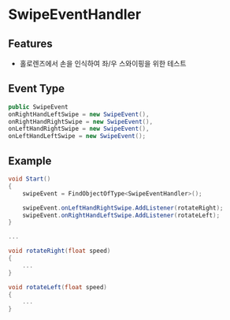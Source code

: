 # SwipeEventHandler
 
## Features
- 홀로렌즈에서 손을 인식하여 좌/우 스와이핑을 위한 테스트 

## Event Type
```csharp
public SwipeEvent
onRightHandLeftSwipe = new SwipeEvent(),
onRightHandRightSwipe = new SwipeEvent(),
onLeftHandRightSwipe = new SwipeEvent(),
onLeftHandLeftSwipe = new SwipeEvent();
```

## Example

```csharp
void Start()
{
    swipeEvent = FindObjectOfType<SwipeEventHandler>();

    swipeEvent.onLeftHandRightSwipe.AddListener(rotateRight);
    swipeEvent.onRightHandLeftSwipe.AddListener(rotateLeft);
}

...

void rotateRight(float speed)
{
    ...
}

void rotateLeft(float speed)
{
    ...
}

```

